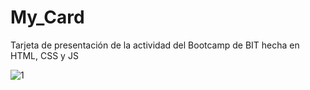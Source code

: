 # My_Card
Tarjeta de presentación de la actividad del Bootcamp de BIT hecha en HTML, CSS y JS

![1](https://github.com/ThomasYefferson/My_Card/assets/104583033/f278fc97-c18b-46a9-9114-a642e459fde1)
